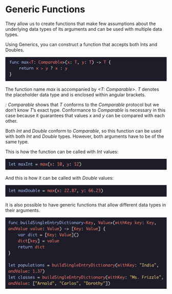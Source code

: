 # Generic Functions 

They allow us to create functions that make few assumptions about the underlying data types of its arguments and can be used with multiple data types.

Using Generics, you can construct a function that accepts both Ints and Doubles.

![Alt text](../Images/Protocols_And_Generics/GenericFunction1.png "Generic Function Example 1")

The function name *max* is accompanied by *<T: Comparable>*. *T* denotes the placeholder data type and is enclosed within angular brackets.

*: Comparable* shows that *T* conforms to the *Comparable* protocol but we don’t know *T*’s exact type. Conformance to *Comparable* is necessary in this case because it guarantees that values *x* and *y* can be compared with each other. 

Both *Int* and *Double* conform to *Comparable*, so this function can be used with both *Int* and *Double* types. However, both arguments have to be of the same type.

This is how the function can be called with *Int* values:

![Alt text](../Images/Protocols_And_Generics/ComparableInt.png "Generic Function Example 2")

And this is how it can be called with *Double* values:

![Alt text](../Images/Protocols_And_Generics/ComparableDouble.png "Generic Function Example 3")

It is also possible to have generic functions that allow different data types in their arguments.

![Alt text](../Images/Protocols_And_Generics/ComparableExample3.png "Generic Function Example 4")